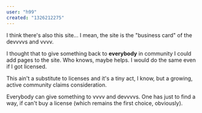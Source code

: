```yaml
---
user: "h99"
created: "1326212275"
---
```


I think there's also this site... I mean, the site is the "business card" of the devvvvs and vvvv.

I thought that to give something back to **everybody** in community I could add pages to the site. Who knows, maybe helps. I would do the same even if I got licensed.

This ain't a substitute to licenses and it's a tiny act, I know, but a growing, active community claims consideration. 

Everybody can give something to vvvv and devvvvs. One has just to find a way, if can't buy a license (which remains the first choice, obviously).
